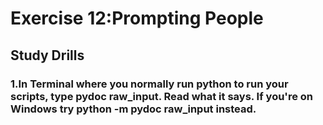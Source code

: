 # Exercise 12:Prompting People

## Study Drills
### 1.In Terminal where you normally run python to run your scripts, type pydoc raw_input. Read what it says. If you're on Windows try python -m pydoc raw_input instead.


